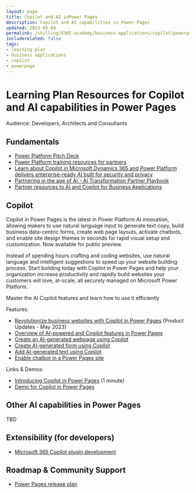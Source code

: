```yaml
---
layout: page
title: Copilot and AI inPower Pages
description: Copilot and AI capabilities in Power Pages
updated: 2023-09-09
permalink: /skilling/d365-academy/business-applications/copilot/powerpage
includerelated: false
tags:
- learning plan
- business applications
- copilot
- powerpage
---
```


# Learning Plan Resources for Copilot and AI capabilities in Power Pages

Audience: Developers, Architects and Consultants

## **Fundamentals** 
* <a href="https://transform.microsoft.com/modernwork/download?assetname=assets%2FLow%20Code%20%2B%20AI%20Pitch%20Deck.pptx&download=1" target="_blank">Power Platform Pitch Deck</a>
* <a href="https://powerplatformpartners.transform.microsoft.com/training" target="_blank">Power Platform training resources for partners</a>
* <a href="https://cloudblogs.microsoft.com/dynamics365/bdm/2023/05/12/how-copilot-in-microsoft-dynamics-365-and-power-platform-delivers-enterprise-ready-ai-built-for-security-and-privacy/" target="_blank">Learn about Copilot in Microsoft Dynamics 365 and Power Platform delivers enterprise-ready AI built for security and privacy</a>
* <a href="https://partner.microsoft.com/en-us/explore/artificial-intelligence" target="_blank">Partnering in the age of AI - AI Transformation Partner Playbook</a>
* <a href="https://dynamicspartners.transform.microsoft.com/solution-plays/ai-copilot" target="_blank">Partner resources to AI and Copilot for Business Applications</a>
  
## **Copilot** 
Copilot in Power Pages is the latest in Power Platform AI innovation, allowing makers to use natural language input to generate text copy, build business data-centric forms, create web page layouts, activate chatbots, and enable site design themes in seconds for rapid visual setup and customization. Now available for public preview.

Instead of spending hours crafting and coding websites, use natural language and intelligent suggestions to speed up your website building process. Start building today with Copilot in Power Pages and help your organization increase productivity and rapidly build websites your customers will love, at-scale, all securely managed on Microsoft Power Platform.

Master the AI Copilot features and learn how to use it efficiently

Features:
* <a href="https://powerpages.microsoft.com/en-us/blog/revolutionize-business-websites-with-copilot-in-power-pages/" target="_blank">Revolutionize business websites with Copilot in Power Pages</a> (Product Updates - May 2023)
* <a href="https://learn.microsoft.com/en-us/power-pages/configure/ai-copilot-overview" target="_blank">Overview of AI-powered and Copilot features in Power Pages</a>
* <a href="https://learn.microsoft.com/en-us/power-pages/getting-started/create-page-copilot" target="_blank">Create an AI-generated webpage using Copilot</a>
* <a href="https://learn.microsoft.com/en-us/power-pages/getting-started/add-form-copilot" target="_blank">Create AI-generated form using Copilot</a>
* <a href="https://learn.microsoft.com/en-us/power-pages/getting-started/add-text-copilot" target="_blank">Add AI-generated text using Copilot</a>
* <a href="https://learn.microsoft.com/en-us/power-pages/getting-started/enable-chatbot" target="_blank">Enable chatbot in a Power Pages site</a>


Links & Demos:
* <a href="https://youtu.be/oZvxjEoTIfU" target="_blank">Introducing Copilot in Power Pages</a> (1 minute)
* <a href="https://dynamicspartners.transform.microsoft.com/download/protected?assetname=protectedassets%2FCoPilot%20Power%20Pages%20Demo.mp4&download=1&protected=1" target="_blank">Demo for Copilot in Power Pages</a>
  
## **Other AI capabilities in Power Pages**
TBD 
 
## **Extensibility (for developers)** 
* <a href="https://aka.ms/DevelopCopilotPlugins" target="_blank">Microsoft 365 Copilot plugin development</a> 

## **Roadmap & Community Support**
* <a href="https://releaseplans.microsoft.com/en-US/?app=Power+Pages&status=planned" target="_blank">Power Pages release plan</a>
